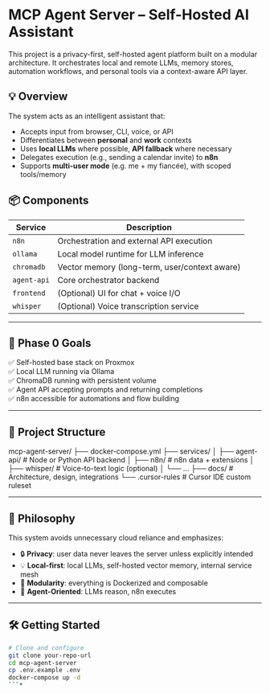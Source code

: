 # MCP Agent Server – Self-Hosted AI Assistant

This project is a privacy-first, self-hosted agent platform built on a modular architecture. It orchestrates local and remote LLMs, memory stores, automation workflows, and personal tools via a context-aware API layer.

## 💡 Overview

The system acts as an intelligent assistant that:
- Accepts input from browser, CLI, voice, or API
- Differentiates between **personal** and **work** contexts
- Uses **local LLMs** where possible, **API fallback** where necessary
- Delegates execution (e.g., sending a calendar invite) to **n8n**
- Supports **multi-user mode** (e.g. me + my fiancée), with scoped tools/memory

## 📦 Components

| Service       | Description                                   |
|---------------|-----------------------------------------------|
| `n8n`         | Orchestration and external API execution      |
| `ollama`      | Local model runtime for LLM inference         |
| `chromadb`    | Vector memory (long-term, user/context aware) |
| `agent-api`   | Core orchestrator backend                     |
| `frontend`    | (Optional) UI for chat + voice I/O            |
| `whisper`     | (Optional) Voice transcription service        |

---

## 🚀 Phase 0 Goals

✅ Self-hosted base stack on Proxmox  
✅ Local LLM running via Ollama  
✅ ChromaDB running with persistent volume  
✅ Agent API accepting prompts and returning completions  
✅ n8n accessible for automations and flow building

---

## 📂 Project Structure

mcp-agent-server/ 
├── docker-compose.yml
├── services/ 
│ ├── agent-api/ # Node or Python API backend
│ ├── n8n/ # n8n data + extensions
│ ├── whisper/ # Voice-to-text logic (optional) 
│ └── ... 
├── docs/ # Architecture, design, integrations 
└── .cursor-rules # Cursor IDE custom ruleset

---

## 🔐 Philosophy

This system avoids unnecessary cloud reliance and emphasizes:

- 🔒 **Privacy**: user data never leaves the server unless explicitly intended
- 💡 **Local-first**: local LLMs, self-hosted vector memory, internal service mesh
- 🔧 **Modularity**: everything is Dockerized and composable
- 🧠 **Agent-Oriented**: LLMs reason, n8n executes

---

## 🛠️ Getting Started

```bash
# Clone and configure
git clone your-repo-url
cd mcp-agent-server
cp .env.example .env
docker-compose up -d
```*